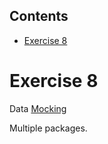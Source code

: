 <!-- START doctoc generated TOC please keep comment here to allow auto update -->
<!-- DON'T EDIT THIS SECTION, INSTEAD RE-RUN doctoc TO UPDATE -->
## Contents

- [Exercise 8](#exercise-8)

<!-- END doctoc generated TOC please keep comment here to allow auto update -->

# Exercise 8

Data [Mocking](https://www.openpolicyagent.org/docs/latest/policy-testing/#data-mocking)

Multiple packages.

